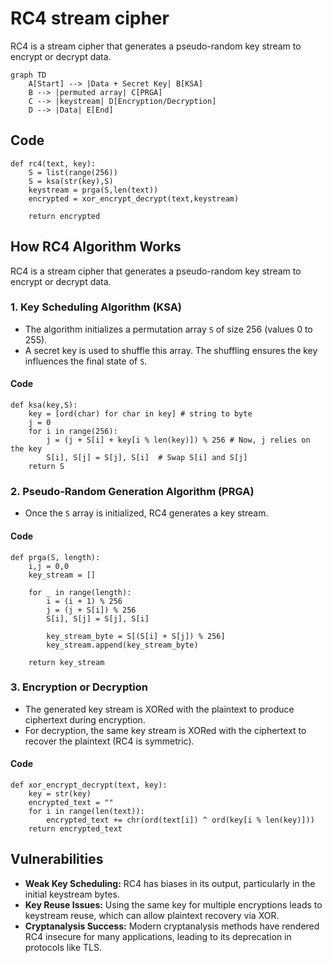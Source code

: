 # RC4 stream cipher

RC4 is a stream cipher that generates a pseudo-random key stream to encrypt or decrypt data.

```mermaid
graph TD
    A[Start] --> |Data + Secret Key| B[KSA]
    B --> |permuted array| C[PRGA]
    C --> |keystream| D[Encryption/Decryption]
    D --> |Data| E[End]

```

## Code

```
def rc4(text, key):
    S = list(range(256))
    S = ksa(str(key),S)
    keystream = prga(S,len(text))
    encrypted = xor_encrypt_decrypt(text,keystream)

    return encrypted
```

## How RC4 Algorithm Works

RC4 is a stream cipher that generates a pseudo-random key stream to encrypt or decrypt data.

### 1. **Key Scheduling Algorithm (KSA)**
- The algorithm initializes a permutation array `S` of size 256 (values 0 to 255).
- A secret key is used to shuffle this array. The shuffling ensures the key influences the final state of `S`.

#### Code

```
def ksa(key,S):
    key = [ord(char) for char in key] # string to byte
    j = 0
    for i in range(256):
        j = (j + S[i] + key[i % len(key)]) % 256 # Now, j relies on the key
        S[i], S[j] = S[j], S[i]  # Swap S[i] and S[j]
    return S
```

### 2. **Pseudo-Random Generation Algorithm (PRGA)**
- Once the `S` array is initialized, RC4 generates a key stream.

#### Code

```
def prga(S, length):
    i,j = 0,0
    key_stream = []

    for _ in range(length):
        i = (i + 1) % 256
        j = (j + S[i]) % 256
        S[i], S[j] = S[j], S[i]

        key_stream_byte = S[(S[i] + S[j]) % 256]
        key_stream.append(key_stream_byte)

    return key_stream
```
### 3. **Encryption or Decryption**
- The generated key stream is XORed with the plaintext to produce ciphertext during encryption.
- For decryption, the same key stream is XORed with the ciphertext to recover the plaintext (RC4 is symmetric).

#### Code

```
def xor_encrypt_decrypt(text, key):
    key = str(key)
    encrypted_text = ""
    for i in range(len(text)):
        encrypted_text += chr(ord(text[i]) ^ ord(key[i % len(key)]))
    return encrypted_text
```

## Vulnerabilities

- **Weak Key Scheduling:** RC4 has biases in its output, particularly in the initial keystream bytes.
- **Key Reuse Issues:** Using the same key for multiple encryptions leads to keystream reuse, which can allow plaintext recovery via XOR.
- **Cryptanalysis Success:** Modern cryptanalysis methods have rendered RC4 insecure for many applications, leading to its deprecation in protocols like TLS.